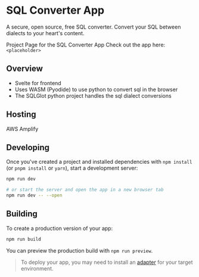 # SQL Converter App

A secure, open source, free SQL converter. Convert your SQL between dialects to your heart's content.

Project Page for the SQL Converter App
Check out the app here: `<placeholder>`


## Overview
- Svelte for frontend
- Uses WASM (Pyodide) to use python to convert sql in the browser
- The SQLGlot python project handles the sql dialect conversions


## Hosting
AWS Amplify




## Developing

Once you've created a project and installed dependencies with `npm install` (or `pnpm install` or `yarn`), start a development server:

```bash
npm run dev

# or start the server and open the app in a new browser tab
npm run dev -- --open
```

## Building

To create a production version of your app:

```bash
npm run build
```

You can preview the production build with `npm run preview`.

> To deploy your app, you may need to install an [adapter](https://kit.svelte.dev/docs/adapters) for your target environment.
